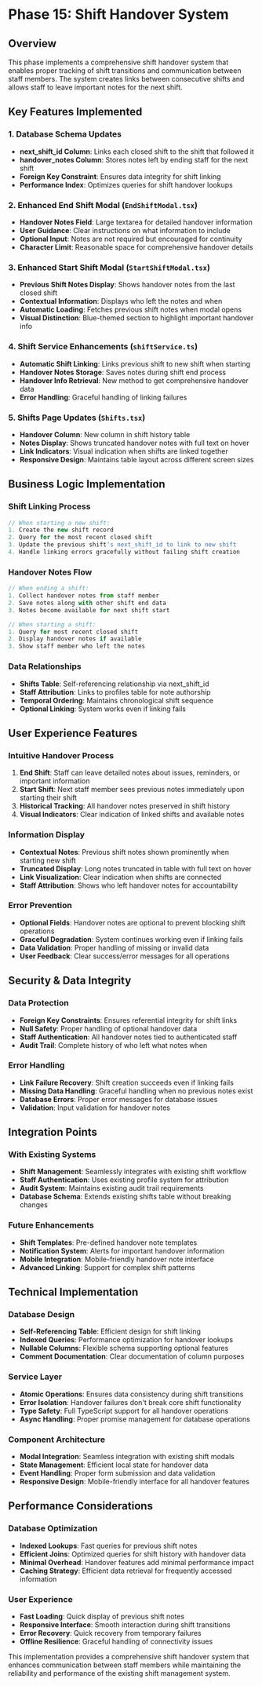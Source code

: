 # Phase 15: Shift Handover System

## Overview
This phase implements a comprehensive shift handover system that enables proper tracking of shift transitions and communication between staff members. The system creates links between consecutive shifts and allows staff to leave important notes for the next shift.

## Key Features Implemented

### 1. Database Schema Updates
- **next_shift_id Column**: Links each closed shift to the shift that followed it
- **handover_notes Column**: Stores notes left by ending staff for the next shift
- **Foreign Key Constraint**: Ensures data integrity for shift linking
- **Performance Index**: Optimizes queries for shift handover lookups

### 2. Enhanced End Shift Modal (`EndShiftModal.tsx`)
- **Handover Notes Field**: Large textarea for detailed handover information
- **User Guidance**: Clear instructions on what information to include
- **Optional Input**: Notes are not required but encouraged for continuity
- **Character Limit**: Reasonable space for comprehensive handover details

### 3. Enhanced Start Shift Modal (`StartShiftModal.tsx`)
- **Previous Shift Notes Display**: Shows handover notes from the last closed shift
- **Contextual Information**: Displays who left the notes and when
- **Automatic Loading**: Fetches previous shift notes when modal opens
- **Visual Distinction**: Blue-themed section to highlight important handover info

### 4. Shift Service Enhancements (`shiftService.ts`)
- **Automatic Shift Linking**: Links previous shift to new shift when starting
- **Handover Notes Storage**: Saves notes during shift end process
- **Handover Info Retrieval**: New method to get comprehensive handover data
- **Error Handling**: Graceful handling of linking failures

### 5. Shifts Page Updates (`Shifts.tsx`)
- **Handover Column**: New column in shift history table
- **Notes Display**: Shows truncated handover notes with full text on hover
- **Link Indicators**: Visual indication when shifts are linked together
- **Responsive Design**: Maintains table layout across different screen sizes

## Business Logic Implementation

### Shift Linking Process
```typescript
// When starting a new shift:
1. Create the new shift record
2. Query for the most recent closed shift
3. Update the previous shift's next_shift_id to link to new shift
4. Handle linking errors gracefully without failing shift creation
```

### Handover Notes Flow
```typescript
// When ending a shift:
1. Collect handover notes from staff member
2. Save notes along with other shift end data
3. Notes become available for next shift start

// When starting a shift:
1. Query for most recent closed shift
2. Display handover notes if available
3. Show staff member who left the notes
```

### Data Relationships
- **Shifts Table**: Self-referencing relationship via next_shift_id
- **Staff Attribution**: Links to profiles table for note authorship
- **Temporal Ordering**: Maintains chronological shift sequence
- **Optional Linking**: System works even if linking fails

## User Experience Features

### Intuitive Handover Process
1. **End Shift**: Staff can leave detailed notes about issues, reminders, or important information
2. **Start Shift**: Next staff member sees previous notes immediately upon starting their shift
3. **Historical Tracking**: All handover notes preserved in shift history
4. **Visual Indicators**: Clear indication of linked shifts and available notes

### Information Display
- **Contextual Notes**: Previous shift notes shown prominently when starting new shift
- **Truncated Display**: Long notes truncated in table with full text on hover
- **Link Visualization**: Clear indication when shifts are connected
- **Staff Attribution**: Shows who left handover notes for accountability

### Error Prevention
- **Optional Fields**: Handover notes are optional to prevent blocking shift operations
- **Graceful Degradation**: System continues working even if linking fails
- **Data Validation**: Proper handling of missing or invalid data
- **User Feedback**: Clear success/error messages for all operations

## Security & Data Integrity

### Data Protection
- **Foreign Key Constraints**: Ensures referential integrity for shift links
- **Null Safety**: Proper handling of optional handover data
- **Staff Authentication**: All handover notes tied to authenticated staff
- **Audit Trail**: Complete history of who left what notes when

### Error Handling
- **Link Failure Recovery**: Shift creation succeeds even if linking fails
- **Missing Data Handling**: Graceful handling when no previous notes exist
- **Database Errors**: Proper error messages for database issues
- **Validation**: Input validation for handover notes

## Integration Points

### With Existing Systems
- **Shift Management**: Seamlessly integrates with existing shift workflow
- **Staff Authentication**: Uses existing profile system for attribution
- **Audit System**: Maintains existing audit trail requirements
- **Database Schema**: Extends existing shifts table without breaking changes

### Future Enhancements
- **Shift Templates**: Pre-defined handover note templates
- **Notification System**: Alerts for important handover information
- **Mobile Integration**: Mobile-friendly handover note interface
- **Advanced Linking**: Support for complex shift patterns

## Technical Implementation

### Database Design
- **Self-Referencing Table**: Efficient design for shift linking
- **Indexed Queries**: Performance optimization for handover lookups
- **Nullable Columns**: Flexible schema supporting optional features
- **Comment Documentation**: Clear documentation of column purposes

### Service Layer
- **Atomic Operations**: Ensures data consistency during shift transitions
- **Error Isolation**: Handover failures don't break core shift functionality
- **Type Safety**: Full TypeScript support for all handover operations
- **Async Handling**: Proper promise management for database operations

### Component Architecture
- **Modal Integration**: Seamless integration with existing shift modals
- **State Management**: Efficient local state for handover data
- **Event Handling**: Proper form submission and data validation
- **Responsive Design**: Mobile-friendly interface for all handover features

## Performance Considerations

### Database Optimization
- **Indexed Lookups**: Fast queries for previous shift notes
- **Efficient Joins**: Optimized queries for shift history with handover data
- **Minimal Overhead**: Handover features add minimal performance impact
- **Caching Strategy**: Efficient data retrieval for frequently accessed information

### User Experience
- **Fast Loading**: Quick display of previous shift notes
- **Responsive Interface**: Smooth interaction during shift transitions
- **Error Recovery**: Quick recovery from temporary failures
- **Offline Resilience**: Graceful handling of connectivity issues

This implementation provides a comprehensive shift handover system that enhances communication between staff members while maintaining the reliability and performance of the existing shift management system.